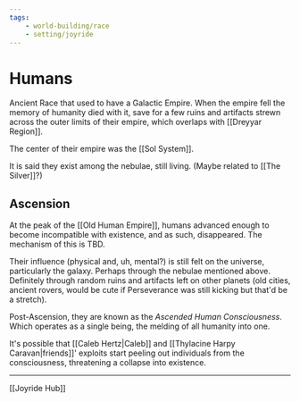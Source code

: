 ```yaml
---
tags:
    - world-building/race 
    - setting/joyride
---
```

# Humans

Ancient Race that used to have a Galactic Empire. When the empire fell the memory of humanity died with it, save for a few ruins and artifacts strewn across the outer limits of their empire, which overlaps with [[Dreyyar Region]].

The center of their empire was the [[Sol System]].

It is said they exist among the nebulae, still living. (Maybe related to [[The Silver]]?)

## Ascension
At the peak of the [[Old Human Empire]], humans advanced enough to become incompatible with existence, and as such, disappeared. The mechanism of this is TBD.

Their influence (physical and, uh, mental?) is still felt on the universe, particularly the galaxy. Perhaps through the nebulae mentioned above. Definitely through random ruins and artifacts left on other planets (old cities, ancient rovers, would be cute if Perseverance was still kicking but that'd be a stretch).

Post-Ascension, they are known as the _Ascended Human Consciousness_. Which operates as a single being, the melding of all humanity into one. 

It's possible that [[Caleb Hertz|Caleb]] and [[Thylacine Harpy Caravan|friends]]' exploits start peeling out individuals from the consciousness, threatening a collapse into existence.


---
[[Joyride Hub]]